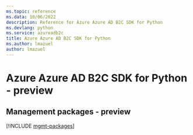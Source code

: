 ```yaml
---
ms.topic: reference
ms.data: 10/06/2022
description: Reference for Azure Azure AD B2C SDK for Python
ms.devlang: python
ms.service: azureadb2c
title: Azure Azure AD B2C SDK for Python
ms.author: lmazuel
author: lmazuel
---
```

# Azure Azure AD B2C SDK for Python - preview

## Management packages - preview
[!INCLUDE [mgmt-packages](azure-ad-b2c-mgmt-index.md)]